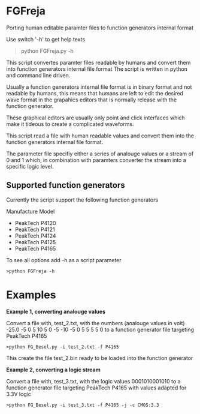 # FGFreja
Porting human editable paramter files to function generators internal format

Use switch '-h' to get help texts

>python FGFreja.py -h


This script convertes paramter files readable by humans and convert them into function generators internal file format
The script is written in python and command line driven.

Usually a function generators internal file format is in binary format and not readable by humans, this means that humans are left to edit the desired wave format in the grapahics editors that is normally release with the function generator.

These graphical editors are usually only point and click interfaces which make it tideous to create a complicated waveforms.

This script read a file with human readable values and convert them into the function generators internal file format.

The parameter file specifiy either a series of analouge values or a stream of 0 and 1 which, in combination with paramters converter the stream into a specific logic level.

## Supported function generators
Currently the script support the following function generators

Manufacture     Model
* PeakTech        P4120
* PeakTech        P4121
* PeakTech        P4124
* PeakTech        P4125
* PeakTech        P4165


To see all options add -h as a script parameter

`>python FGFreja -h`

# Examples
**Example 1, converting analouge values**

Convert a file with, test_2.txt, with the numbers (analouge values in volt) -25.0 -5 0 5 10 5 0 -5 -10 -5 0 5 5 5 5 0 
to a function generator file targeting PeakTech P4165

`>python FG_Besel.py -i test_2.txt -f P4165`

This create the file test_2.bin ready to be loaded into the function generator

**Example 2, converting a logic stream**

Convert a file with, test_3.txt, with the logic values 0001010001010
to a function generator file targeting PeakTech P4165 with values adapted for 3.3V logic

`>python FG_Besel.py -i test_3.txt -f P4165 -j -c CMOS:3.3`






